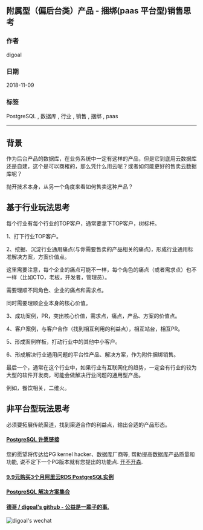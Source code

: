 ## 附属型（偏后台类）产品 - 捆绑(paas 平台型)销售思考   
                                                                           
### 作者                                                                           
digoal                                                                           
                                                                           
### 日期                                                                           
2018-11-09                                                                        
                                                                           
### 标签                                                                           
PostgreSQL , 数据库 , 行业 , 销售 , 捆绑 , paas             
                                                                           
----                                                                           
                                                                           
## 背景          
作为后台产品的数据库，在业务系统中一定有这样的产品，但是它到底用云数据库还是自建，这个是可以商榷的，那么凭什么用云呢？或者如何能更好的售卖云数据库呢？  
  
抛开技术本身，从另一个角度来看如何售卖这种产品？  
  
## 基于行业玩法思考  
每个行业有每个行业的TOP客户，通常要拿下TOP客户，树标杆。  
  
1、打下行业TOP客户。  
  
2、挖掘、沉淀行业通用痛点(与你需要售卖的产品相关的痛点)，形成行业通用标准解决方案，方案价值点。  
  
这里需要注意，每个企业的痛点可能不一样，每个角色的痛点（或者需求点）也不一样（比如CTO，老板，开发者，管理员）。  
  
需要理顺不同角色、企业的痛点和需求点。  
  
同时需要理顺企业本身的核心价值。  
  
3、成功案例，PR，突出核心价值，需求点，痛点，产品、方案的价值点。  
  
4、客户案例，与客户合作（找到相互利用的利益点），相互站台，相互PR。  
  
5、形成案例样板，打动行业中的其他中小客户。  
  
6、形成解决行业通用问题的平台性产品、解决方案，作为附件捆绑销售。  
  
最后一个，通常在这个行业中，如果行业有互联网化的趋势，一定会有行业的较为大型的软件开发商，可能会做解决行业问题的通用型产品。  
  
例如，餐饮相关，二维火。  
  
## 非平台型玩法思考  
  
必须要拓展传统渠道，找到渠道合作的利益点，输出合适的产品形态。  
  
    
  
  
  
  
  
  
  
  
  
  
  
  
  
  
  
  
  
  
  
  
  
  
  
  
  
  
  
  
  
  
  
  
  
  
  
  
  
  
  
  
  
  
  
  
  
  
  
  
  
  
  
  
  
  
  
  
  
  
  
#### [PostgreSQL 许愿链接](https://github.com/digoal/blog/issues/76 "269ac3d1c492e938c0191101c7238216")
您的愿望将传达给PG kernel hacker、数据库厂商等, 帮助提高数据库产品质量和功能, 说不定下一个PG版本就有您提出的功能点. [开不开森](https://github.com/digoal/blog/issues/76 "269ac3d1c492e938c0191101c7238216").  
  
  
#### [9.9元购买3个月阿里云RDS PostgreSQL实例](https://www.aliyun.com/database/postgresqlactivity "57258f76c37864c6e6d23383d05714ea")
  
  
#### [PostgreSQL 解决方案集合](https://yq.aliyun.com/topic/118 "40cff096e9ed7122c512b35d8561d9c8")
  
  
#### [德哥 / digoal's github - 公益是一辈子的事.](https://github.com/digoal/blog/blob/master/README.md "22709685feb7cab07d30f30387f0a9ae")
  
  
![digoal's wechat](../pic/digoal_weixin.jpg "f7ad92eeba24523fd47a6e1a0e691b59")
  
